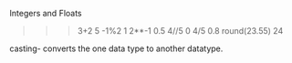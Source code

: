 Integers and Floats

>>> 3+2
5
>>> -1%2
1
>>> 2**-1
0.5
>>> 4//5
0
>>> 4/5
0.8
>>>round(23.55)
24

casting- converts the one data type to another datatype.

